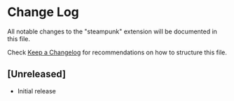 # Change Log

All notable changes to the "steampunk" extension will be documented in this file.

Check [Keep a Changelog](http://keepachangelog.com/) for recommendations on how to structure this file.

## [Unreleased]

- Initial release
